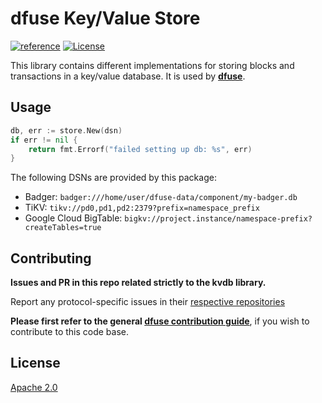 # dfuse Key/Value Store

[![reference](https://img.shields.io/badge/godoc-reference-5272B4.svg?style=flat-square)](https://pkg.go.dev/github.com/dfuse-io/kvdb)
[![License](https://img.shields.io/badge/License-Apache%202.0-blue.svg)](https://opensource.org/licenses/Apache-2.0)


This library contains different implementations for storing blocks and transactions in a key/value database.
It is used by **[dfuse](https://github.com/dfuse-io/dfuse)**.

## Usage

```go
db, err := store.New(dsn)
if err != nil {
    return fmt.Errorf("failed setting up db: %s", err)
}
```

The following DSNs are provided by this package:
* Badger: `badger:///home/user/dfuse-data/component/my-badger.db`
* TiKV:   `tikv://pd0,pd1,pd2:2379?prefix=namespace_prefix`
* Google Cloud BigTable: `bigkv://project.instance/namespace-prefix?createTables=true`

## Contributing

**Issues and PR in this repo related strictly to the kvdb library.**

Report any protocol-specific issues in their
[respective repositories](https://github.com/dfuse-io/dfuse#protocols)

**Please first refer to the general
[dfuse contribution guide](https://github.com/dfuse-io/dfuse/blob/master/CONTRIBUTING.md)**,
if you wish to contribute to this code base.


## License

[Apache 2.0](LICENSE)
